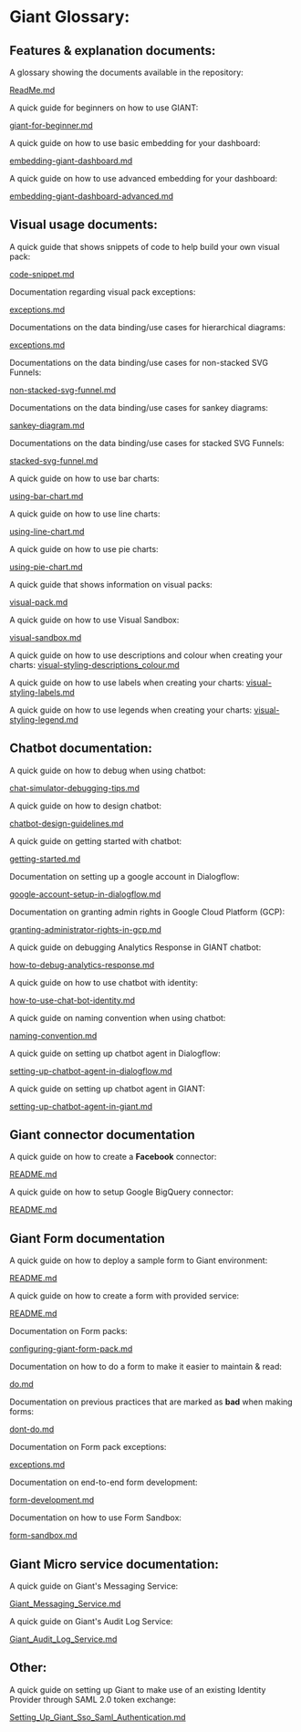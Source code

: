 # Giant Glossary:

## Features & explanation documents:

A glossary showing the documents available in the repository:

[ReadMe.md](ReadMe.md)

A quick guide for beginners on how to use GIANT:

[giant-for-beginner.md](giant-for-beginner.md)

A quick guide on how to use basic embedding for your dashboard:

[embedding-giant-dashboard.md](embedding-giant-dashboard.md)

A quick guide on how to use advanced embedding for your dashboard:

[embedding-giant-dashboard-advanced.md](embedding-giant-dashboard-advanced.md)

## Visual usage documents:

A quick guide that shows snippets of code to help build your own visual pack:

[code-snippet.md](../visual/code-snippet.md)

Documentation regarding visual pack exceptions:

[exceptions.md](../visual/exceptions.md)

Documentations on the data binding/use cases for hierarchical diagrams:

[exceptions.md](../visual/hierarchical-diagram.md)

Documentations on the data binding/use cases for non-stacked SVG Funnels:

[non-stacked-svg-funnel.md](../visual/non-stacked-svg-funnel.md)

Documentations on the data binding/use cases for sankey diagrams:

[sankey-diagram.md](../visual/sankey-diagram.md)

Documentations on the data binding/use cases for stacked SVG Funnels:

[stacked-svg-funnel.md](../visual/stacked-svg-funnel.md)

A quick guide on how to use bar charts:

[using-bar-chart.md](../visual/using-bar-chart.md)

A quick guide on how to use line charts:

[using-line-chart.md](../visual/using-line-chart.md)

A quick guide on how to use pie charts:

[using-pie-chart.md](../visual/using-pie-chart.md)

A quick guide that shows information on visual packs:

[visual-pack.md](../visual/visual-pack.md)

A quick guide on how to use Visual Sandbox:

[visual-sandbox.md](../visual/visual-sandbox.md)

A quick guide on how to use descriptions and colour when creating your charts:
[visual-styling-descriptions_colour.md](../visual/visual-styling-descriptions_colour.md)

A quick guide on how to use labels when creating your charts:
[visual-styling-labels.md](../visual/visual-styling-labels.md)

A quick guide on how to use legends when creating your charts:
[visual-styling-legend.md](../visual/visual-styling-legend.md)

## Chatbot documentation:

A quick guide on how to debug when using chatbot:

[chat-simulator-debugging-tips.md](../chatbot/chat-simulator-debugging-tips.md)

A quick guide on how to design chatbot:

[chatbot-design-guidelines.md](../chatbot/chatbot-design-guidelines.md)

A quick guide on getting started with chatbot:

[getting-started.md](../chatbot/getting-started.md)

Documentation on setting up a google account in Dialogflow:

[google-account-setup-in-dialogflow.md](../chatbot/google-account-setup-in-dialogflow.md)

Documentation on granting admin rights in Google Cloud Platform (GCP):

[granting-administrator-rights-in-gcp.md](../chatbot/granting-administrator-rights-in-gcp.md)

A quick guide on debugging Analytics Response in GIANT chatbot:

[how-to-debug-analytics-response.md](../chatbot/how-to-debug-analytics-response.md)

A quick guide on how to use chatbot with identity:

[how-to-use-chat-bot-identity.md](../chatbot/how-to-use-chat-bot-identity.md)

A quick guide on naming convention when using chatbot:

[naming-convention.md](../chatbot/naming-convention.md)

A quick guide on setting up chatbot agent in Dialogflow:

[setting-up-chatbot-agent-in-dialogflow.md](../chatbot/setting-up-chatbot-agent-in-dialogflow.md)

A quick guide on setting up chatbot agent in GIANT:

[setting-up-chatbot-agent-in-giant.md](../chatbot/setting-up-chatbot-agent-in-giant.md)


## Giant connector documentation

A quick guide on how to create a **Facebook** connector:

[README.md](../connector/Facebook/README.md)

A quick guide on how to setup Google BigQuery connector:

[README.md](../connector/GoogleBigQuery/README.md)

## Giant Form documentation

A quick guide on how to deploy a sample form to Giant environment:

[README.md](../form/README.md)

A quick guide on how to create a form with provided service:

[README.md](../form/tutorial/README.md)

Documentation on Form packs:

[configuring-giant-form-pack.md](../form/configuring-giant-form-pack.md)

Documentation on how to do a form to make it easier to maintain & read:

[do.md](../form/do.md)

Documentation on previous practices that are marked as **bad** when making forms:

[dont-do.md](../form/dont-do.md)

Documentation on Form pack exceptions:

[exceptions.md](../form/exceptions.md)

Documentation on end-to-end form development:

[form-development.md](../form/form-development.md)

Documentation on how to use Form Sandbox:

[form-sandbox.md](../form/form-sandbox.md)

## Giant Micro service documentation:

A quick guide on Giant's Messaging Service:

[Giant_Messaging_Service.md](../giant_microservice/Giant_Messaging_Service.md)

A quick guide on Giant's Audit Log Service:

[Giant_Audit_Log_Service.md](../giant_microservice/Giant_Audit_Log_Service.md)

## Other:

A quick guide on setting up Giant to make use of an existing Identity Provider through SAML 2.0 token exchange:

[Setting_Up_Giant_Sso_Saml_Authentication.md](../setup_configurations/Setting_Up_Giant_Sso_Saml_Authentication.md
)
